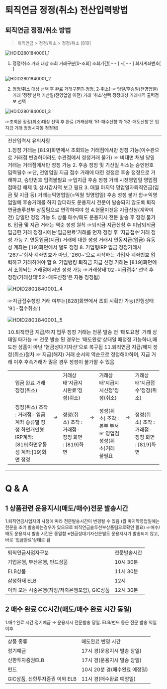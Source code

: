 # 퇴직연금 정정(취소) 전산입력방법
## 퇴직연금 정정/취소 방법
> 퇴직연금 > 정정/취소 > 정정/취소 [819]

![HDID2801840001_1](HDID2801840001_1.jpg)

1. 정정/취소 거래 대상 조회
거래구분[0-조회]
조회기간[ - - ] ~[ - - ]
회사계좌번호[ ]

![HDID2801840001_2](HDID2801840001_2.jpg)

2. 정정/취소 대상 선택 후 완료
거래구분[1-정정, 2-취소] ☞ 당일/후송일(전영업일) 거래 '정정'선택
기산일(전영업일 이전) 거래 '취소'선택
정정대상 거래내역 출력정보
선택

![HDID2801840001_3](HDID2801840001_3.jpg)

☞조회된 정정(취소)대상 선택 후 완료
(거래상태 '51-매수신청'과 '52-매도신청'은 입지급 거래 정정시자동 정정됨)

<table><tbody><tr>
<td>
전산입력시 유의사항</td></tr><tr>
<td>1.정정 거래는 [819]화면에서 조회되는 거래점에서만 정정 가능(이수관으로 거래점 변경하더라도 수관점에서 정정거래 불가)
☞ 비대면 채널 당일 거래는 거래점에서만 정정 가능
2. 후송 정정 및 기산일 취소는 승인번호 입력필수
☞단, 전영업일 지급 접수 거래에 대한 정정은 후송 정정으로 거래하고, 승인번호 입력불필요
☞입지급 후송 정정 거래 시전영업일 영업점 점마감 해제 및 상시감사역 보고 필요
3. 매월 마지막 영업일자퇴직연금(입금 및 지급 등) 거래는익영업일(=익월 첫영업일) 후송 정정 불가 함☞익영업일에 후송거래를 하지 않더라도 운용지시 전문이 발송되지 않도록 퇴직연금솔루션부 상품팀으로 연락하여야 함
4.현물이전은 지급신청(계약이전) 당일만 정정 가능
5. 상품 매수/매도 운용지시 전문 발송 후 정정 불가
6. 입금 및 지급 거래는 역순 정정 원칙
☞퇴직금 지급신청 후 미납퇴직금 입금한 거래 정정시에는'입금완료'거래를 먼저 정정 후 '지급접수'거래 정정 가능
7. 연동입금(지급) 거래에 대한 정정 거래시 연동지급(입금) 유동성 계좌는 [19]화면에서 별도 정정
8. 기업형IRP 입금 정정거래시 '267~'회사 계좌번호가 아닌, '260~'으로 시작하는 가입자 계좌번호 입력하고 거래하여야 함
9. 기업뱅킹 퇴직금 지급 신청 거래는 [819]화면에서 조회되는 거래점에서만 정정 가능
☞거래상태'02-지급접수' 선택 후 정정(거래상태'52-매도신청'은 자동 정정됨)

![HDID2801840001_4](HDID2801840001_4.jpg)

☞지급접수정정 거래 여부는[828]화면에서 조회 시확인 가능(진행상태 '91-접수취소')

![HDID2801840001_5](HDID2801840001_5.jpg)

10.퇴직연금 지급/해지 업무 정정 거래는 전문 발송 전 '매도요청' 거래 상태일 때가능
☞ 전문 발송 된 경우는 '매도완료'상태일 때정정 가능하나,매도전 상품이 아닌 '현금성대기자산'으로 복구됨
11.퇴직연금 지급/해지 정정(취소)절차
☞ 지급(해지) 거래 순서의 역순으로 정정해야하며, 지급 거래 이후 후속거래가 많은 경우 정정이 불가할 수 있음

<table><tbody><tr><td rowspan="2"></td><td>입금 완료 거래정정(취소)</td><td rowspan="2">→</td><td>거래상태'지급지시완료'정정(취소)</td><td rowspan="2">→</td><td>거래상태'지급지시신청'정정(취소)</td><td rowspan="2">→</td><td>거래상태'지급접수'정정(취소)</td></tr><tr><td>정정(취소) 조작 : 거래점- 입금계좌 종류별 정정 화면개인형IRP계좌: [819]화면유동성 계좌:[19]화면 정정</td><td>정정(취소) 조작 : 거래점- 정정 화면 : [819]화면</td><td>정정(취소) 조작 : 본부 부서☞ 영업점 정정(취소)거래 불필요</td><td>정정(취소) 조작 : 거래점- 정정 화면 : [819]화면</td></tr></tbody>
</table>

</td></tr></tbody>
</table>


# Q & A
## 1 상품관련 운용지시(매도/매수)전문 발송시간
1.퇴직연금사업자의 사정에 따라 전문발송시간이 변경될 수 있음
(월 마지막영업일에는전문을 조기 발송하는경우가 있으므로 퇴직연금솔루션부상품팀으로확인 필요)
☞매수/매도 운용지시 발송 시간은 동일함
※현금성대기자산은별도 운용지시가 발송되지 않고,바로 '입금완료'상태로 됨

<table><tbody><tr>
<td>
퇴직연금사업자구분</td>
<td>
전문발송시간</td></tr><tr>
<td>
기업은행, 부산은행, 펀드상품</td>
<td>
10시 30분</td></tr><tr>
<td>
ELB상품</td>
<td>
11시 30분</td></tr><tr>
<td>
삼성화재 ELB</td>
<td>
12시</td></tr><tr>
<td>
이외 모든 시중은행(지방/저축은행포함), GIC상품</td>
<td>
12시 30분</td></tr></tbody>
</table>


## 2 매수 완료 CC시간(매도/매수 완료 시간 동일)
1.매수완료 시간:정기예금 → 운용지시 전문발송 당일. ELB/펀드 등은 전문 발송 익일 이후

<table><tbody><tr>
<td>
상품 종류</td>
<td>
매도완료 반영 시간</td></tr><tr>
<td>
정기예금</td>
<td>
17시 경(운용지시 발송 당일)</td></tr><tr>
<td>
신한투자증권ELB</td>
<td>
17시 경(운용지시 발송 당일)</td></tr><tr>
<td>
펀드</td>
<td>
10시 20분 경(매수완료 예정일)</td></tr><tr>
<td>
GIC상품, 신한투자증권 이외 ELB</td>
<td>
11시 경(매수완료 예정일)</td></tr></tbody>
</table>


